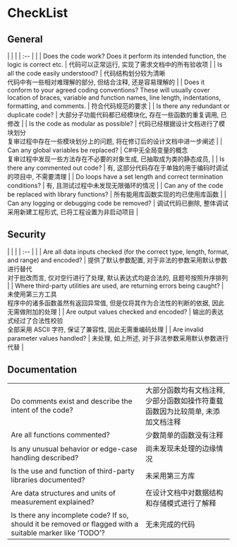 # CheckList

## General

| | |
| :-- | |
| Does the code work? Does it perform its intended function, the logic is correct etc. | 代码可以正常运行, 实现了需求文档中的所有验收项 |
| Is all the code easily understood? | 代码结构划分较为清晰<br />代码中有一些相对难理解的部分, 但结合注释, 还是容易理解的 |
| Does it conform to your agreed coding conventions? These will usually cover location of braces, variable and function names, line length, indentations, formatting, and comments. | 符合代码规范的要求 |
| Is there any redundant or duplicate code? | 大部分子功能代码都已经模块化, 存在一些函数的重复调用, 已修改 |
| Is the code as modular as possible? | 代码已经根据设计文档进行了模块划分<br />复审过程中存在一些模块划分上的问题, 将在修订后的设计文档中进一步阐述 |
| Can any global variables be replaced? | C#中无全局变量的概念<br /> 复审过程中发现一些方法存在不必要的对象生成, 已抽取成为类的静态成员, |
| Is there any commented out code? | 有, 这部分代码存在于单独的用于编码时调试的项目中, 不需要清理 |
| Do loops have a set length and correct termination conditions? | 有, 且测试过程中未发现无限循环的情况 |
| Can any of the code be replaced with library functions? | 所有能用库函数实现的均已使用库函数 |
| Can any logging or debugging code be removed? | 调试代码已删除, 整体调试采用新建工程形式, 已将工程设置为非启动项目 |

## Security

| | |
| :-- | |
| Are all data inputs checked (for the correct type, length, format, and range) and encoded? | 提供了默认参数配置, 对于非法的参数采用默认参数进行替代<br />对于批改而言, 仅对空行进行了处理, 默认表达式均是合法的, 且题号按照升序排列 |
| Where third-party utilities are used, are returning errors being caught? | 未使用第三方工具<br />程序中的诸多函数虽然有返回异常值, 但是仅将其作为合法性的判断的依据, 因此无需做附加的处理 |
| Are output values checked and encoded? | 输出的表达式经过了合法性校验<br />全部采用 ASCII 字符, 保证了兼容性, 因此无需重编码处理 |
| Are invalid parameter values handled? | 未处理, 如上所述, 对于非法参数采用默认参数进行代替 |

## Documentation

| | |
| :-- | :-- |
| Do comments exist and describe the intent of the code? | 大部分函数均有文档注释, 少部分函数如操作符重载函数因为比较简单, 未添加文档注释 |
| Are all functions commented? | 少数简单的函数没有注释 |
| Is any unusual behavior or edge-case handling described? | 尚未发现未处理的边缘情况 |
| Is the use and function of third-party libraries documented? | 未采用第三方库 |
| Are data structures and units of measurement explained?  | 在设计文档中对数据结构和存储模式进行了解释 |
| Is there any incomplete code? If so, should it be removed or flagged with a suitable marker like ‘TODO’? | 无未完成的代码 |